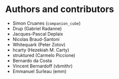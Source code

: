 # Authors and contributors

- Simon Cruanes (`companion_cube`)
- Drup (Gabriel Radanne)
- Jacques-Pascal Deplaix
- Nicolas Braud-Santoni
- Whitequark (Peter Zotov)
- hcarty (Hezekiah M. Carty)
- struktured (Carmelo Piccione)
- Bernardo da Costa
- Vincent Bernardoff (vbmithr)
- Emmanuel Surleau (emm)
